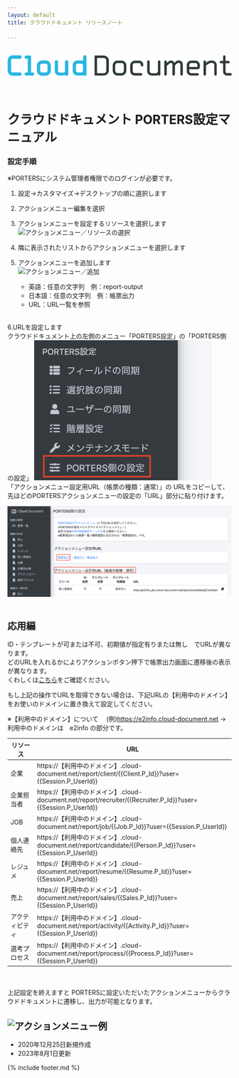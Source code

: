 ```yaml
---
layout: default
title: クラウドドキュメント リリースノート

---
```


<br>
<div align="center">
<img src="images/logo-type.png" alt="クラウドドキュメント" title="クラウドドキュメント">
</div>
<br><br>

# クラウドドキュメント PORTERS設定マニュアル


### 設定手順

※PORTERSにシステム管理者権限でのログインが必要です。

1. 設定→カスタマイズ→デスクトップの順に選択します
2. アクションメニュー編集を選択
3. アクションメニューを設定するリソースを選択します
   ![アクションメニュー／リソースの選択](images/hrbc/hrbc_actionmenu_2.png)
   
4. 隣に表示されたリストからアクションメニューを選択します<br>
5. アクションメニューを追加します<br>
   ![アクションメニュー／追加](images/hrbc/hrbc_actionmenu_3.png)<br>
   
    * 英語：任意の文字列　例：report-output
    * 日本語：任意の文字列　例：帳票出力
    * URL：URL一覧を参照
<br>
6.URLを設定します<br>
クラウドドキュメント上の左側のメニュー「PORTERS設定」の「PORTERS側の設定」
<img src="images/hrbc/hrbc_actionmenu_4.png" width="400px">
<br>
「アクションメニュー設定用URL（帳票の種類：通常）」の
URLをコピーして、先ほどのPORTERSアクションメニューの設定の「URL」部分に貼り付けます。

![PORTERS側の設定](images/hrbc/hrbc_actionmenu_5.png)<br><br>

## 応用編
ID・テンプレートが可または不可、初期値が指定有りまたは無し　でURLが異なります。<br>
どのURLを入れるかによりアクションボタン押下で帳票出力画面に遷移後の表示が異なります。<br>
くわしくは[こちら](https://e2info.github.io/cloudreport-docs/manual/admin.html#dl_sp_2)をご確認ください。<br>

もし上記の操作でURLを取得できない場合は、下記URLの【利用中のドメイン】をお使いのドメインに置き換えて設定してください。<br>

※【利用中のドメイン】について
　(例)https://e2info.cloud-document.net →利用中のドメインは　e2info の部分です。

|リソース|URL|
|-----|-----|
|企業|https://【利用中のドメイン】.cloud-document.net/report/client/\{\{Client.P_Id\}\}?user=\{\{Session.P_UserId\}\}|
|企業担当者|https://【利用中のドメイン】.cloud-document.net/report/recruiter/\{\{Recruiter.P_Id\}\}?user=\{\{Session.P_UserId\}\}|
|JOB|https://【利用中のドメイン】.cloud-document.net/report/job/\{\{Job.P_Id\}\}?user=\{\{Session.P_UserId\}\}|
|個人連絡先|https://【利用中のドメイン】.cloud-document.net/report/candidate/\{\{Person.P_Id\}\}?user=\{\{Session.P_UserId\}\}|
|レジュメ|https://【利用中のドメイン】.cloud-document.net/report/resume/\{\{Resume.P_Id\}\}?user=\{\{Session.P_UserId\}\}|
|売上|https://【利用中のドメイン】.cloud-document.net/report/sales/\{\{Sales.P_Id\}\}?user=\{\{Session.P_UserId\}\}|
|アクティビティ|https://【利用中のドメイン】.cloud-document.net/report/activity/\{\{Activity.P_Id\}\}?user=\{\{Session.P_UserId\}\}|
|選考プロセス|https://【利用中のドメイン】.cloud-document.net/report/process/\{\{Process.P_Id\}\}?user=\{\{Session.P_UserId\}\}|

<br><br>
上記設定を終えますと
PORTERSに設定いただいたアクションメニューからクラウドドキュメントに遷移し、出力が可能となります。

![アクションメニュー例](images/hrbc/hrbc_actionmenu_1.png)
-----
* 2020年12月25日新規作成
* 2023年8月1日更新

{% include footer.md %}
